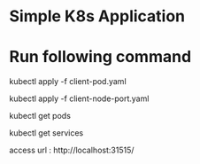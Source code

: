 # Simple K8s Application

# Run following command

kubectl apply -f client-pod.yaml

kubectl apply -f client-node-port.yaml

kubectl get pods

kubectl get services

access url : http://localhost:31515/

